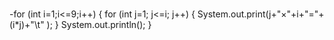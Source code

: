 #
-for (int i=1;i<=9;i++) {
			for (int j=1; j<=i; j++) {
			System.out.print(j+"×"+i+"="+(i*j)+"\t" );
			}
			System.out.println();
			}
